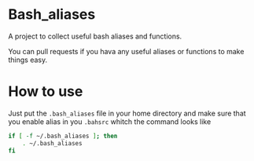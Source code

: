 # Bash_aliases
A project to collect useful bash aliases and functions.

You can pull requests if you hava any useful aliases or functions to make things easy.

# How to use
Just put the `.bash_aliases` file in your home directory and make sure that you enable alias in you `.bahsrc` whitch the command looks like
````bash
if [ -f ~/.bash_aliases ]; then
    . ~/.bash_aliases
fi
````
